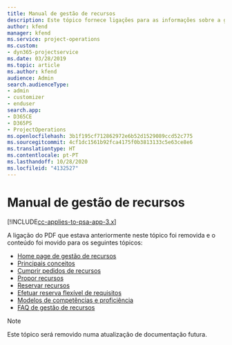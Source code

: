 ```yaml
---
title: Manual de gestão de recursos
description: Este tópico fornece ligações para as informações sobre a gestão de recursos no Project Service Automation.
author: kfend
manager: kfend
ms.service: project-operations
ms.custom:
- dyn365-projectservice
ms.date: 03/28/2019
ms.topic: article
ms.author: kfend
audience: Admin
search.audienceType:
- admin
- customizer
- enduser
search.app:
- D365CE
- D365PS
- ProjectOperations
ms.openlocfilehash: 3b1f195cf712862972e6b52d1529089ccd52c775
ms.sourcegitcommit: 4cf1dc1561b92fca4175f0b3813133c5e63ce8e6
ms.translationtype: HT
ms.contentlocale: pt-PT
ms.lasthandoff: 10/28/2020
ms.locfileid: "4132527"
---
```

# <a name="resource-management-guide"></a>Manual de gestão de recursos

[!INCLUDE[cc-applies-to-psa-app-3.x](../../includes/cc-applies-to-psa-app-3x.md)]

A ligação do PDF que estava anteriormente neste tópico foi removida e o conteúdo foi movido para os seguintes tópicos:

- [Home page de gestão de recursos](../resource-management-home-page.md)
- [Principais conceitos](../reports-key-concepts.md)
- [Cumprir pedidos de recursos](../resource-management-fulfill-requests.md)
- [Propor recursos](../resource-management-propose-resources.md)
- [Reservar recursos](../resource-management-book-resources-scheduleboard.md)
- [Efetuar reserva flexível de requisitos](../resource-management-softbook-requirements.md)
- [Modelos de competências e proficiência](../resource-management-skills-proficiency.md)
- [FAQ de gestão de recursos](../resource-management-faq.md)

> [!NOTE]
> Este tópico será removido numa atualização de documentação futura. 
